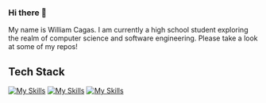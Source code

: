 ### Hi there 👋

My name is William Cagas. I am currently a high school student exploring the realm of computer science and software engineering. Please take a look at some of my repos!

## Tech Stack
[![My Skills](https://skillicons.dev/icons?i=py,java,js,html,css)](https://skillicons.dev)
[![My Skills](https://skillicons.dev/icons?i=react,tailwind,npm)](https://skillicons.dev)
[![My Skills](https://skillicons.dev/icons?i=lua,robloxstudio,linux,kali,vscode)](https://skillicons.dev)
<!--
**willcagas/willcagas** is a ✨ _special_ ✨ repository because its `README.md` (this file) appears on your GitHub profile.

Here are some ideas to get you started:

- 🔭 I’m currently working on ...
- 🌱 I’m currently learning ...
- 👯 I’m looking to collaborate on ...
- 🤔 I’m looking for help with ...
- 💬 Ask me about ...
- 📫 How to reach me: ...
- 😄 Pronouns: ...
- ⚡ Fun fact: ...
-->
